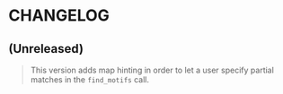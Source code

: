# CHANGELOG

## (Unreleased)

> This version adds map hinting in order to let a user specify partial matches in the `find_motifs` call.
